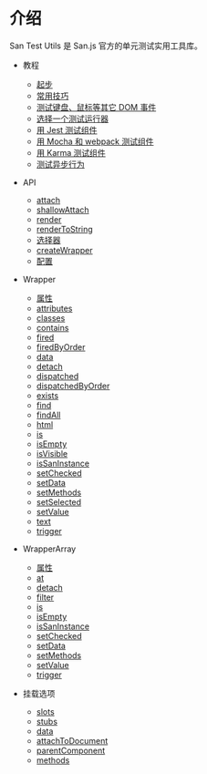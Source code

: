 # 介绍

San Test Utils 是 San.js 官方的单元测试实用工具库。

* 教程

    - [起步](./guides/start.md)
    - [常用技巧](./guides/common-tips.md)
    - [测试键盘、鼠标等其它 DOM 事件](./guides/event.md)
    - [选择一个测试运行器](./guides/test-runner.md)
    - [用 Jest 测试组件](./guides/jest-demo.md)
    - [用 Mocha 和 webpack 测试组件](./guides/mocha-demo.md)
    - [用 Karma 测试组件](./guides/karma-demo.md)
    - [测试异步行为](./guides/async.md)

* API

    - [attach](./api/attach.md)
    - [shallowAttach](./api/shallowAttach.md)
    - [render](./api/render.md)
    - [renderToString](./api/renderToString.md)
    - [选择器](./api/selector.md)
    - [createWrapper](./api/createWrapper.md)
    - [配置](./api/config.md)

* Wrapper

    - [属性](./wrapper/index.md)
    - [attributes](./wrapper/attributes.md)
    - [classes](./wrapper/classes.md)
    - [contains](./wrapper/contains.md)
    - [fired](./wrapper/fired.md)
    - [firedByOrder](./wrapper/firedByOrder.md)
    - [data](./wrapper/data.md)
    - [detach](./wrapper/detach.md)
    - [dispatched](./wrapper/dispatched.md)
    - [dispatchedByOrder](./wrapper/dispatchedByOrder.md)
    - [exists](./wrapper/exists.md)
    - [find](./wrapper/find.md)
    - [findAll](./wrapper/findAll.md)
    - [html](./wrapper/html.md)
    - [is](./wrapper/is.md)
    - [isEmpty](./wrapper/isEmpty.md)
    - [isVisible](./wrapper/isVisible.md)
    - [isSanInstance](./wrapper/isSanInstance.md)
    - [setChecked](./wrapper/setChecked.md)
    - [setData](./wrapper/setData.md)
    - [setMethods](./wrapper/setMethods.md)
    - [setSelected](./wrapper/setSelected.md)
    - [setValue](./wrapper/setValue.md)
    - [text](./wrapper/text.md)
    - [trigger](./wrapper/trigger.md)

* WrapperArray

    - [属性](./wrapperArray/index.md)
    - [at](./wrapperArray/at.md)
    - [detach](./wrapperArray/detach.md)
    - [filter](./wrapperArray/filter.md)
    - [is](./wrapperArray/is.md)
    - [isEmpty](./wrapperArray/isEmpty.md)
    - [isSanInstance](./wrapperArray/isSanInstance.md)
    - [setChecked](./wrapperArray/setChecked.md)
    - [setData](./wrapperArray/setData.md)
    - [setMethods](./wrapperArray/setMethods.md)
    - [setValue](./wrapperArray/setValue.md)
    - [trigger](./wrapperArray/trigger.md)

* 挂载选项

    - [slots](./attachOptions/slots.md)
    - [stubs](./attachOptions/stubs.md)
    - [data](./attachOptions/data.md)
    - [attachToDocument](./attachOptions/attachToDocument.md)
    - [parentComponent](./attachOptions/parentComponent.md)
    - [methods](./attachOptions/methods.md)
